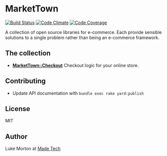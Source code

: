 # MarketTown

[![Build Status](https://travis-ci.org/madetech/market_town.svg?branch=master)](https://travis-ci.org/madetech/market_town)
[![Code Climate](https://codeclimate.com/github/madetech/market_town/badges/gpa.svg)](https://codeclimate.com/github/madetech/market_town)
[![Code Coverage](https://img.shields.io/codecov/c/github/madetech/market_town.svg)](https://codecov.io/gh/madetech/market_town)

A collection of open source libraries for e-commerce. Each provide sensible
solutions to a single problem rather than being an e-commerce framework.

## The collection

 - [**MarketTown::Checkout**](https://github.com/madetech/market_town/tree/master/checkout/)
   Checkout logic for your online store.

## Contributing

- Update API documentation with `bundle exec rake yard:publish`

## License

MIT

## Author

Luke Morton at [Made Tech](https://madetech.com)
